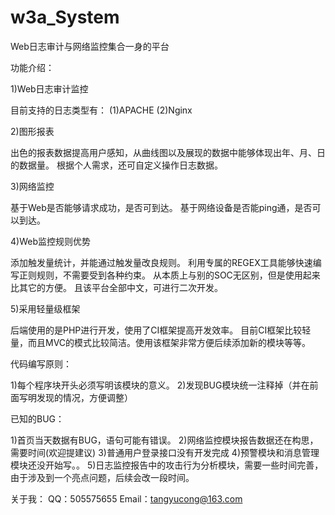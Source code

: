 w3a_System
==========

Web日志审计与网络监控集合一身的平台

功能介绍：

1)Web日志审计监控

目前支持的日志类型有：
(1)APACHE
(2)Nginx

2)图形报表

出色的报表数据提高用户感知，从曲线图以及展现的数据中能够体现出年、月、日的数据量。
根据个人需求，还可自定义操作日志数据。

3)网络监控

基于Web是否能够请求成功，是否可到达。
基于网络设备是否能ping通，是否可以到达。

4)Web监控规则优势

添加触发量统计，并能通过触发量改良规则。
利用专属的REGEX工具能够快速编写正则规则，不需要受到各种约束。
从本质上与别的SOC无区别，但是使用起来比其它的方便。
且该平台全部中文，可进行二次开发。

5)采用轻量级框架

后端使用的是PHP进行开发，使用了CI框架提高开发效率。
目前CI框架比较轻量，而且MVC的模式比较简洁。使用该框架非常方便后续添加新的模块等等。


代码编写原则：

1)每个程序块开头必须写明该模块的意义。
2)发现BUG模块统一注释掉（并在前面写明发现的情况，方便调整）


已知的BUG：

1)首页当天数据有BUG，语句可能有错误。
2)网络监控模块报告数据还在构思，需要时间(欢迎提建议)
3)普通用户登录接口没有开发完成
4)预警模块和消息管理模块还没开始写。。
5)日志监控报告中的攻击行为分析模块，需要一些时间完善，
由于涉及到一个亮点问题，后续会改一段时间。


关于我：
QQ：505575655
Email：tangyucong@163.com

